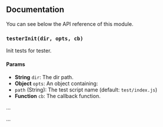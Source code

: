 ## Documentation

You can see below the API reference of this module.

### `testerInit(dir, opts, cb)`
Init tests for tester.

#### Params
- **String** `dir`: The dir path.
- **Object** `opts`: An object containing:
 - `path` (String): The test script name (default: `test/index.js`)
- **Function** `cb`: The callback function.

...

...

